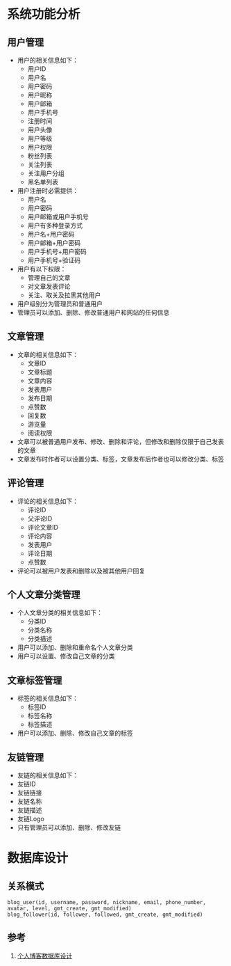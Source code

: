 # 系统功能分析
## 用户管理
- 用户的相关信息如下：
	- 用户ID
	- 用户名
	- 用户密码
	- 用户昵称
	- 用户邮箱
	- 用户手机号
	- 注册时间
	- 用户头像
	- 用户等级
	- 用户权限
	- 粉丝列表
	- 关注列表
	- 关注用户分组
	- 黑名单列表
- 用户注册时必需提供：
	- 用户名
	- 用户密码
	- 用户邮箱或用户手机号
	- 用户有多种登录方式
	- 用户名+用户密码
	- 用户邮箱+用户密码
	- 用户手机号+用户密码
	- 用户手机号+验证码
- 用户有以下权限：
	- 管理自己的文章
	- 对文章发表评论
	- 关注、取关及拉黑其他用户
- 用户级别分为管理员和普通用户
- 管理员可以添加、删除、修改普通用户和网站的任何信息
## 文章管理
- 文章的相关信息如下：
	- 文章ID
	- 文章标题
	- 文章内容
	- 发表用户
	- 发布日期
	- 点赞数
	- 回复数
	- 游览量
	- 阅读权限
- 文章可以被普通用户发布、修改、删除和评论，但修改和删除仅限于自己发表的文章
- 文章发布时作者可以设置分类、标签，文章发布后作者也可以修改分类、标签
## 评论管理
- 评论的相关信息如下：
	- 评论ID
	- 父评论ID
	- 评论文章ID
	- 评论内容
	- 发表用户
	- 评论日期
	- 点赞数
- 评论可以被用户发表和删除以及被其他用户回复 
## 个人文章分类管理
- 个人文章分类的相关信息如下：
	- 分类ID
	- 分类名称
	- 分类描述
- 用户可以添加、删除和重命名个人文章分类
- 用户可以设置、修改自己文章的分类
## 文章标签管理
- 标签的相关信息如下：
	- 标签ID
	- 标签名称
	- 标签描述
- 用户可以添加、删除、修改自己文章的标签
## 友链管理
- 友链的相关信息如下：
- 友链ID
- 友链链接
- 友链名称
- 友链描述
- 友链Logo
- 只有管理员可以添加、删除、修改友链
# 数据库设计
## 关系模式
```
blog_user(id, username, password, nickname, email, phone_number, avatar, level, gmt_create, gmt_modified)
blog_follower(id, follower, followed, gmt_create, gmt_modified)
```
## 参考
1. [个人博客数据库设计](https://zhangjia.io/852.html)

<!--stackedit_data:
eyJoaXN0b3J5IjpbLTE0NzU3OTU2MSwtMjAwOTcyOTcyMyw1OT
U2OTIyNzEsLTIwOTM2OTUzMTMsMzA3NzExODY0LDI1NTcxOTY3
OCw1ODQxNTkzMzQsLTExOTI0ODAwMzUsMjAxNDU0Mzg2LDE3OD
I4Mzc2OTIsLTc4ODk1NTc2NSw0MTYxMzQ4MjUsLTI0MTIwNjE2
Nyw5MDMzNzc3NTUsOTEzMjUzMjk1LC02NTExMzY0NjcsNjcwNj
E3NTQ5LDEyMjQ4NTA1NTUsMTYyMzcyNjI5NywxMTE0MjQ0ODc2
XX0=
-->